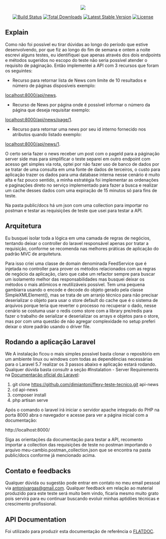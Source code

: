 <p align="center"><img src="https://laravel.com/assets/img/components/logo-laravel.svg"></p>

<p align="center">
<a href="https://travis-ci.org/laravel/framework"><img src="https://travis-ci.org/laravel/framework.svg" alt="Build Status"></a>
<a href="https://packagist.org/packages/laravel/framework"><img src="https://poser.pugx.org/laravel/framework/d/total.svg" alt="Total Downloads"></a>
<a href="https://packagist.org/packages/laravel/framework"><img src="https://poser.pugx.org/laravel/framework/v/stable.svg" alt="Latest Stable Version"></a>
<a href="https://packagist.org/packages/laravel/framework"><img src="https://poser.pugx.org/laravel/framework/license.svg" alt="License"></a>
</p>

## Explain

Como não foi possível eu tirar dúvidas ao longo do período que estive desenvolvendo, por que fiz ao longo do fim de semana e ontem a noite escrevi alguns testes, eu identifiquei que apenas através dos dois endpoints e métodos sugeridos no escopo do teste não seria possível atender o requisito de páginação. Então implementei a API com 3 recursos que foram os seguintes:

- Recurso para retornar lista de News com limite de 10 resultados e número de páginas disposíveis exemplo: 

[localhost:8000/api/news](http://localhost:8000/api/news).

- Recurso de News por página onde é possível informar o número da página que deseja requisitar exemplo: 

[localhost:8000/api/news/page/1](http://localhost:8000/api/news/page/1).

- Recurso para retornar uma news por seu id interno fornecido nos atributos quando listado exemplo: 

[localhost:8000/api/news/1](http://localhost:8000/api/news).

O certo seria fazer o news receber um post com o pageId para a páginação server side mas para simplificar o teste separei em outro endpoint com acesso get simples via rota, optei por não fazer uso de banco de dados por se tratar de uma consulta em uma fonte de dados de terceiros, o custo para aplicação trazer os dados para uma database interna nesse cenário é muito alta e faz pouco sentido, a minha estratégia foi implementar as ordenações e paginações direto no serviço implementado para fazer a busca e realizar um cache desses dados com uma expiração de 15 minutos só para fins de teste.

Na pasta public/docs há um json com uma collection para importar no postman e testar as
requisições de teste que usei para testar a API.

## Arquitetura

Eu busquei isolar toda a lógica em uma camada de regras de negócios, tentando deixar o controller do laravel responsável apenas por tratar a requisição, conforme se recomenda nas melhores práticas de aplicação do padrão MVC de arquitetura.

Para isso criei uma classe de domain denominada FeedService que é injetada no controller para prover os métodos relacionados com as regras de negócio da aplicação, claro que cabe um refactor sempre para buscar um isolamento melhor das responsabilidades mas busquei deixar os métodos o mais atômicos e reutilizáveis possível. Tem uma pequena gambiarra usando o encode e decode do objeto gerado pela classe SimpleXMLElement(), mas se trata de um arranjo técnico para não precisar deserializar o objeto para usar o store default do cache que é o sistema de arquivos porque teria que reverter o processo no recuperar o dado, nesse cenário se costuma usar o redis como store com a library pre/redis para fazer o trabalho de serializar e deserializar os arrays e objetos para o store, mas por com uma questão de não agregar complexidade no setup preferi deixar o store padrão usando o driver file. 

## Rodando a aplicação Laravel

We A instalação ficou o mais simples possível basta clonar o repositório em um ambiente linux ou windows com todas as dependências necessárias para o Laravel 5.7 realizar os 3 passos abaixo e aplicação estará rodando. Qualquer dúvida basta consultr a seção #Instalation  - Server Requirements na [Documentação oficial do Laravel](https://laravel.com/docs/5.7/installation):

1. git clone https://github.com/dimiantoni/flexy-teste-tecnico.git api-news
2. cd api-news
3. composer install
4. php artisan serve

Após o comando o laravel irá iniciar o servidor apache integrado do PHP na porta 8000 abra o navegador e acesse para ver a página inicial com a documentação:

http://localhost:8000/

Siga as orientações da documentação para testar a API, recomento importar a collection das requisições de teste no postman importando o arquivo meu-cambio.postman_collection.json que se encontra na pasta public/docs conforme já mencionado acima.


## Contato e feedbacks

Qualquer dúvida ou sugestão pode entrar em contato no meu email pessoal via [antonivargas@gmail.com](mailto:antonivargas@gmail.com). Qualquer feedback em relação ao material produzido para este teste será muito bem vindo, ficaria mesmo muito grato pois servirá para eu continuar buscando evoluir minhas aptidões técnicas e crescimento profissional.


## API Documentation

Foi utilizado para produzir esta documentação de referência o [FLATDOC](http://ricostacruz.com/flatdoc/).
